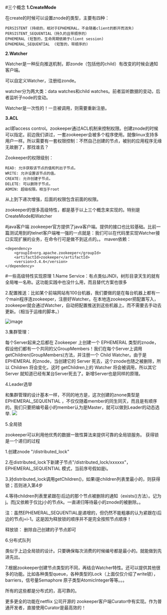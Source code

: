 #三个概念
**1.CreateMode**

在create的时候可以设置znode的类型，主要有四种：

	PERSISTENT (持续的，相对于EPHEMERAL，不会随着client的断开而消失)
	PERSISTENT_SEQUENTIAL（持久的且带顺序的）
	EPHEMERAL (短暂的，生命周期依赖于client session)
	EPHEMERAL_SEQUENTIAL  (短暂的，带顺序的)
 
**2.Watcher**

Watcher是一种反向推送机制，即zonde（包括他的child）有改变的时候会通知客户端。

可以自定义Watcher，注册给zonde。

watcher分为两大类：data watches和child watches。前者监听数据的变动，后者监听子node的变动。

Watcher是一次性的！一旦被调用，则需要重新注册。
 
**3.ACL**

acl即access control。zookeeper通过ACL机制来控制权限。创建znode的时候可以指定。前边我们讲过，一套zookeeper会被多个程序使用。就像linux支持多用户一样。所以需要有一套权限控制：不然自己创建的节点，被别的应用程序无缘无故删了，那找谁去？
 
Zookeeper的权限级别：

	READ: 允许获取该节点的值和列出子节点。
	WRITE: 允许设置该节点的值。
	CREATE: 允许创建子节点。
	DELETE: 可以删除子节点。
	ADMIN: 超级权限。相当于root
从上到下递次增强，后面的权限包含前面的权限。
 
 
zookeeper的很多高级特性，都是基于以上三个概念来实现的。特别是CreateMode和Watcher
 
#java客户端
zookeeper官方提供了java客户端。提供的接口也比较基础。比前一篇测试用到的telnet客户端唯一强的一点就是：我们可以在代码里实现Watcher接口实现扩展的业务，在命令行可是做不到这点的。。
maven依赖：

	<dependency>  
	    <groupId>org.apache.zookeeper</groupId>  
	    <artifactId>zookeeper</artifactId>  
	    <version>3.4.6</version>  
	</dependency>  

#一些高级特性实现原理
1.Name Service：有点类似JNDI，树形目录天生的就有全局唯一名称。这功能实践中也没什么用，而且替代方案也很多

2.配置推送：比如某个前端网站有100台机器，我们要做的是在每台机器上都有一个main程序连zookeeper，注册好Watcher。在本地连zookeeper把配置写入，zookeeper就会通过Watcher，自动把配置推送到这些机器上。而不需要去手动去更新。（相当于运维的脚本。）

![image](http://dl2.iteye.com/upload/attachment/0099/3498/604df069-cb9f-37ec-88b0-5b3b98bffd41.jpg)

3.集群管理：

每个Server起来之后都在 Zookeeper 上创建一个 EPHEMERAL 类型的znode，假设他们都有一个共同的父GroupMembers！我们在每个Server上调用getChildren(GroupMembers)方法，并注册一个 Child Watcher。由于是 EPHEMERAL 的znode，当创建它的 Server 死去，这个znode也随之被删除，所以 Children 将会变化，这时 getChildren上的 Watcher 将会被调用，所以其它 Server 就知道已经有某台Server死去了。新增Server也是同样的原理。
 
4.Leader选举

和集群管理的设计基本一样，不同的地方是，这次创建的znone类型是EPHEMERAL_SEQUENTIAL ，不仅仅随着member的同生同灭，而且是有顺序的。我们只要把编号最小的member认为是Master，就可以做到Leader的动态选举.
![](http://dl2.iteye.com/upload/attachment/0099/3503/f113836d-3916-3d8c-a4d8-5bf3a27bf4dd.jpg)

5.全局锁

zookeeper可以利用他优秀的数据一致性算法来提供可靠的全局锁服务。
获得锁是一个递归的过程

1.创建znode "/distributed_lock"

2.在distributed_lock下新建子节点"/distributed_lock/xxxxxx"，EPHEMERAL_SEQUENTIAL 模式，当前序号假如是i。

3.对distributed_lock调用getChildren()，如果i是children列表里最小的，则获得锁；否则进入第4步

4.等待children列表里紧跟在i后边的那个节点被删除的通知（exists()方法）。记为j。而j又依赖于仅比j小的节点k。一直递归等待最小的znode的被删除。。
 
注：虽然EPHEMERAL_SEQUENTIAL是递增的，但仍然不能粗暴的认为紧跟在i后边的节点j=i-1。这是因为释放锁的顺序并不是完全按照节点顺序！
 
释放锁：
删除自己创建的子节点即可
 
6.分布式队列

类似于上边全局锁的设计。只要确保每次消费的时候编号都是最小的。就能做到先进先出。
 
7.根据zookeeper创建节点类型的不同，再结合Watcher特性。还可以提供其他很多的功能。比如各种类型queue，各种类型的Lock（上面仅仅介绍了write锁），barriers，信号量Semaphore  原子类型AtomicInteger等等。。。

所有的这些都是分布式的，高可靠的。
 
更多更全的功能在netflix 公司开源的 zookeeper客户端Curator中有实现。作为普通开发者，直接使用Curator是最高效的！